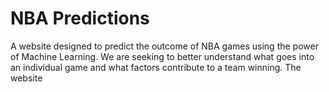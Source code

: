 # NBA Predictions

A website designed to predict the outcome of NBA games using the power of Machine Learning.
We are seeking to better understand what goes into an individual game and what factors contribute
to a team winning. The website 

